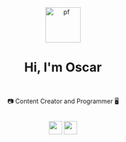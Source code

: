 <div id="user-content-toc" align="center">
  <img src="https://github.com/user-attachments/assets/a3e4eebd-6396-45c0-adf6-1431db3f4975" alt=pf width=80 />
  <h1>Hi, I'm Oscar</h1>
</div>
<br>
<div align=center>
  <p>📷 Content Creator and Programmer 🖥️</p>
  <p></p>
</div>
<br>
<div align=center>
  <a href="https://twitch.com/uwrekening"><img src="https://img.icons8.com/?size=100&id=18103&format=png&color=000000" width=30/></a>
  <a href="https://instagram.com/uwrekening"><img src="https://img.icons8.com/?size=100&id=Xy10Jcu1L2Su&format=png&color=000000" width=30/></a>
</div>
